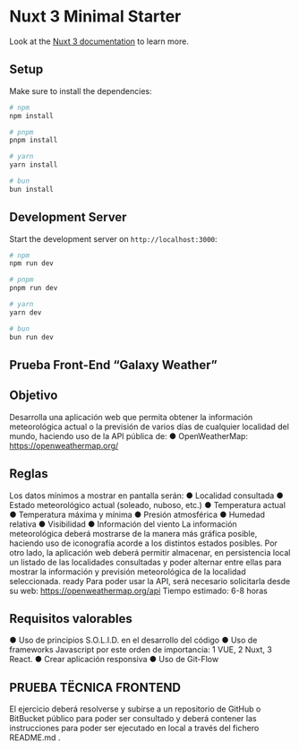 # Nuxt 3 Minimal Starter

Look at the [Nuxt 3 documentation](https://nuxt.com/docs/getting-started/introduction) to learn more.

## Setup

Make sure to install the dependencies:

```bash
# npm
npm install

# pnpm
pnpm install

# yarn
yarn install

# bun
bun install
```

## Development Server

Start the development server on `http://localhost:3000`:

```bash
# npm
npm run dev

# pnpm
pnpm run dev

# yarn
yarn dev

# bun
bun run dev
```

## Prueba Front-End “Galaxy Weather”

## Objetivo

Desarrolla una aplicación web que permita obtener la información meteorológica
actual o la previsión de varios días de cualquier localidad del mundo, haciendo uso de
la API pública de:
● OpenWeatherMap: https://openweathermap.org/

## Reglas

Los datos mínimos a mostrar en pantalla serán:
● Localidad consultada
● Estado meteorológico actual (soleado, nuboso, etc.)
● Temperatura actual
● Temperatura máxima y mínima
● Presión atmosférica
● Humedad relativa
● Visibilidad
● Información del viento
La información meteorológica deberá mostrarse de la
manera más gráfica posible, haciendo uso de iconografía
acorde a los distintos estados posibles.
Por otro lado, la aplicación web deberá permitir almacenar,
en persistencia local un listado de las
localidades
consultadas y poder alternar entre ellas para mostrar la información y previsión
meteorológica de la localidad seleccionada. ready
Para poder usar la API, será necesario solicitarla desde su web:
https://openweathermap.org/api
Tiempo estimado: 6-8 horas

## Requisitos valorables

● Uso de principios S.O.L.I.D. en el desarrollo del código
● Uso de frameworks Javascript por este orden de importancia: 1 VUE, 2 Nuxt, 3
React.
● Crear aplicación responsiva
● Uso de Git-Flow

## PRUEBA TËCNICA FRONTEND

El ejercicio deberá resolverse y subirse a un repositorio de GitHub o BitBucket público
para poder ser consultado y deberá contener las instrucciones para poder ser
ejecutado en local a través del fichero README.md .
